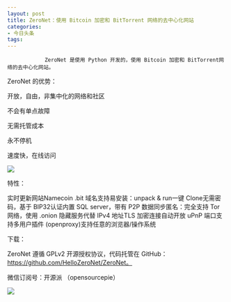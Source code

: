 ```yaml
---
layout: post
title: ZeroNet：使用 Bitcoin 加密和 BitTorrent 网络的去中心化网站
categories:
- 今日头条
tags:
---
```

				ZeroNet 是使用 Python 开发的，使用 Bitcoin 加密和 BitTorrent网络的去中心化网站。

ZeroNet 的优势：

开放，自由，非集中化的网络和社区

不会有单点故障

无需托管成本

永不停机

速度快，在线访问

![](http://p3.pstatp.com/large/82800094b66f8506d72)

特性：

实时更新网站Namecoin .bit 域名支持易安装：unpack & run一键 Clone无需密码，基于 BIP32认证内置 SQL server，带有 P2P 数据同步匿名：完全支持 Tor 网络，使用 .onion 隐藏服务代替 IPv4 地址TLS 加密连接自动开放 uPnP 端口支持多用户插件 (openproxy)支持任意的浏览器/操作系统

下载：

ZeroNet 遵循 GPLv2 开源授权协议，代码托管在 GitHub：https://github.com/HelloZeroNet/ZeroNet。

微信订阅号：开源派 （opensourcepie）

![](http://p2.pstatp.com/large/7ce0000a29b9ca0e25c)